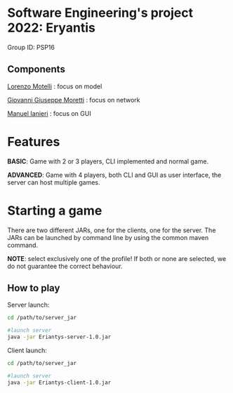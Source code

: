 # Software Engineering's project 2022: Eryantis

Group ID: PSP16

## Components

[Lorenzo Motelli](https://github.com/LorenzoMotelli) : focus on model

[Giovanni Giuseppe Moretti](https://github.com/JJmoretti) : focus on network

[Manuel Ianieri](https://github.com/manuelianieri) : focus on GUI

# Features

**BASIC**: Game with 2 or 3 players, CLI implemented and normal game.

**ADVANCED**: Game with 4 players, both CLI and GUI as user interface, the server can host multiple games.

# Starting a game
There are two different JARs, one for the clients, one for the server. The JARs can be launched by command line by using the common maven command.

**NOTE**: select exclusively one of the profile! If both or none are selected, we do not guarantee the correct behaviour.

## How to play

Server launch:
```bash
cd /path/to/server_jar

#launch server
java -jar Eriantys-server-1.0.jar
```

Client launch:
```bash
cd /path/to/server_jar

#launch server
java -jar Eriantys-client-1.0.jar
```
